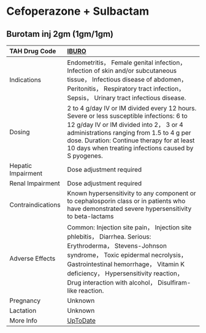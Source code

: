 # Cefoperazone + Sulbactam

## Burotam inj 2gm (1gm/1gm)

| TAH Drug Code      | [IBURO](https://www.tahsda.org.tw/drugs/hissearch.php?drug_code=IBURO)                                                                                                                                                                                                                        |
|:-------------------|:----------------------------------------------------------------------------------------------------------------------------------------------------------------------------------------------------------------------------------------------------------------------------------------------|
| Indications        | Endometritis， Female genital infection， Infection of skin and/or subcutaneous tissue， Infectious disease of abdomen， Peritonitis， Respiratory tract infection， Sepsis， Urinary tract infectious disease.                                                                               |
| Dosing             | 2 to 4 g/day IV or IM divided every 12 hours. Severe or less susceptible infections: 6 to 12 g/day IV or IM divided into 2， 3 or 4 administrations ranging from 1.5 to 4 g per dose. Duration: Continue therapy for at least 10 days when treating infections caused by S pyogenes.          |
| Hepatic Impairment | Dose adjustment required                                                                                                                                                                                                                                                                      |
| Renal Impairment   | Dose adjustment required                                                                                                                                                                                                                                                                      |
| Contraindications  | Known hypersensitivity to any component or to cephalosporin class or in patients who have demonstrated severe hypersensitivity to beta-lactams                                                                                                                                                |
| Adverse Effects    | Common: Injection site pain， Injection site phlebitis， Diarrhea. Serious: Erythroderma， Stevens-Johnson syndrome， Toxic epidermal necrolysis， Gastrointestinal hemorrhage， Vitamin K deficiency， Hypersensitivity reaction， Drug interaction with alcohol， Disulfiram-like reaction. |
| Pregnancy          | Unknown                                                                                                                                                                                                                                                                                       |
| Lactation          | Unknown                                                                                                                                                                                                                                                                                       |
| More Info          | [UpToDate](https://www.uptodate.com/contents/cefoperazone-and-sulbactam-drug-information)                                                                                                                                                                                                     |

